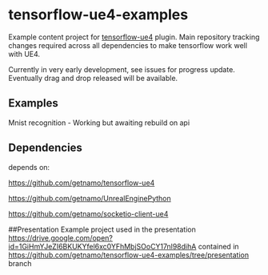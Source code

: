 # tensorflow-ue4-examples

Example content project for [tensorflow-ue4](https://github.com/getnamo/tensorflow-ue4) plugin. Main repository tracking changes required across all dependencies to make tensorflow work well with UE4.

Currently in very early development, see issues for progress update. Eventually drag and drop released will be available.

## Examples

Mnist recognition - Working but awaiting rebuild on api

## Dependencies

depends on: 

https://github.com/getnamo/tensorflow-ue4

https://github.com/getnamo/UnrealEnginePython 

https://github.com/getnamo/socketio-client-ue4


##Presentation
Example project used in the presentation https://drive.google.com/open?id=1GiHmYJeZI6BKUKYfel6xc0YFhMbjSOoCY17nl98dihA contained in https://github.com/getnamo/tensorflow-ue4-examples/tree/presentation branch
